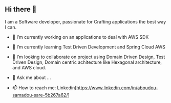 ## Hi there 👋

<!--
**saresamadou/saresamadou** is a ✨ _special_ ✨ repository because its `README.md` (this file) appears on your GitHub profile.

Here are some ideas to get you started:

- 🔭 I’m currently working on ...
- 🌱 I’m currently learning ...
- 👯 I’m looking to collaborate on ...
- 🤔 I’m looking for help with ...
- 💬 Ask me about ...
- 📫 How to reach me: ...
- 😄 Pronouns: ...
- ⚡ Fun fact: ...
-->
I am a Software developer, passionate for Crafting applications the best way I can.

- 🔭 I’m currently working on an applications to deal with AWS SDK
- 🌱 I’m currently learning Test Driven Development and Spring Cloud AWS
- 👯 I’m looking to collaborate on project using Domain Driven Design, Test Driven Design, Domain centric achitecture like Hexagonal architecture, and AWS cloud.

- 💬 Ask me about ...
- 📫 How to reach me: Linkedin[https://www.linkedin.com/in/aboudou-samadou-sare-5b267a62/]

